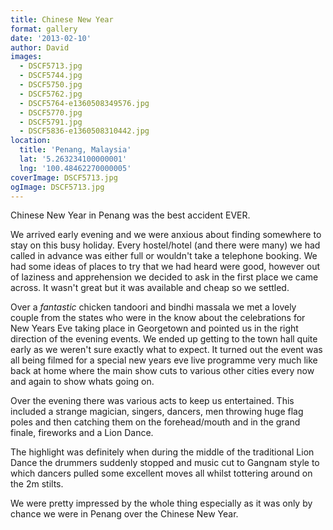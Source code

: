 ```yaml
---
title: Chinese New Year
format: gallery
date: '2013-02-10'
author: David
images:
  - DSCF5713.jpg
  - DSCF5744.jpg
  - DSCF5750.jpg
  - DSCF5762.jpg
  - DSCF5764-e1360508349576.jpg
  - DSCF5770.jpg
  - DSCF5791.jpg
  - DSCF5836-e1360508310442.jpg
location:
  title: 'Penang, Malaysia'
  lat: '5.263234100000001'
  lng: '100.48462270000005'
coverImage: DSCF5713.jpg
ogImage: DSCF5713.jpg
---
```


Chinese New Year in Penang was the best accident EVER.

We arrived early evening and we were anxious about finding somewhere to stay on this busy holiday. Every hostel/hotel (and there were many) we had called in advance was either full or wouldn't take a telephone booking. We had some ideas of places to try that we had heard were good, however out of laziness and apprehension we decided to ask in the first place we came across. It wasn't great but it was available and cheap so we settled.

Over a *fantastic* chicken tandoori and bindhi massala we met a lovely couple from the states who were in the know about the celebrations for New Years Eve taking place in Georgetown and pointed us in the right direction of the evening events. We ended up getting to the town hall quite early as we weren't sure exactly what to expect. It turned out the event was all being filmed for a special new years eve live programme very much like back at home where the main show cuts to various other cities every now and again to show whats going on.

Over the evening there was various acts to keep us entertained. This included a strange magician, singers, dancers, men throwing huge flag poles and then catching them on the forehead/mouth and in the grand finale, fireworks and a Lion Dance.

The highlight was definitely when during the middle of the traditional Lion Dance the drummers suddenly stopped and music cut to Gangnam style to which dancers pulled some excellent moves all whilst tottering around on the 2m stilts.

We were pretty impressed by the whole thing especially as it was only by chance we were in Penang over the Chinese New Year.

